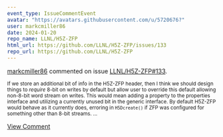 ```yaml
---
event_type: IssueCommentEvent
avatar: "https://avatars.githubusercontent.com/u/5720676?"
user: markcmiller86
date: 2024-01-20
repo_name: LLNL/H5Z-ZFP
html_url: https://github.com/LLNL/H5Z-ZFP/issues/133
repo_url: https://github.com/LLNL/H5Z-ZFP
---
```


<a href='https://github.com/markcmiller86' target='_blank'>markcmiller86</a> commented on issue <a href='https://github.com/LLNL/H5Z-ZFP/issues/133' target='_blank'>LLNL/H5Z-ZFP#133</a>.

<small>If we store an additional bit of info in the H5Z-ZFP header, then I think we should design things to *require* 8-bit on writes by default but allow user to override this default allowing non-8-bit word stream on writes. This would mean adding a property to the properties interface and utilizing a currently unused bit in the generic interface. By default H5Z-ZFP would behave as it currently does, erroring in `H5Dcreate()` if ZFP was configured for something other than 8-bit streams....</small>

<a href='https://github.com/LLNL/H5Z-ZFP/issues/133' target='_blank'>View Comment</a>